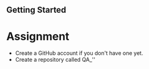 ## Getting Started
# Assignment
- Create a GitHub account if you don't have one yet.
- Create a repository called QA_'<firstinitialLastname>'
